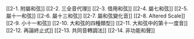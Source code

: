 [[2-1. 附屬和弦]]
[[2-2. 三全音代理]]
[[2-3. 借用和弦]]
[[2-4. 屬七和弦]]
[[2-5. 屬十一和弦]]
[[2-6. 屬十三和弦]]
[[2-7. 屬和弦變化音]]
[[2-8. Altered Scale]]
[[2-9. 小十一和弦]]
[[2-10. 大和弦的四種類型]]
[[2-11. 大和弦中的第十一度音]]
[[2-12. 再論終止式]]
[[2-13. 共同音轉調法]]
[[2-14. 非功能和聲]]
